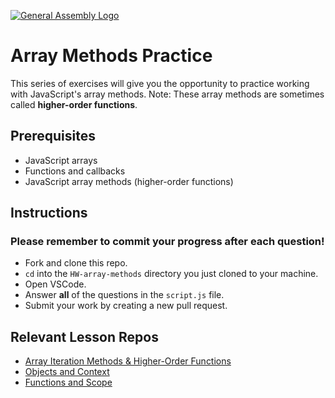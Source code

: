[![General Assembly Logo](https://camo.githubusercontent.com/1a91b05b8f4d44b5bbfb83abac2b0996d8e26c92/687474703a2f2f692e696d6775722e636f6d2f6b6538555354712e706e67)](https://generalassemb.ly/education/web-development-immersive)

# Array Methods Practice

This series of exercises will give you the opportunity to practice working with
JavaScript's array methods. Note: These array methods are sometimes called
**higher-order functions**.

## Prerequisites

* JavaScript arrays
* Functions and callbacks
* JavaScript array methods (higher-order functions)

## Instructions

### Please remember to commit your progress after each question!

* Fork and clone this repo.
* `cd` into the `HW-array-methods` directory you just cloned to your machine.
* Open VSCode.
* Answer **all** of the questions in the `script.js` file.
* Submit your work by creating a new pull request.

## Relevant Lesson Repos

* [Array Iteration Methods & Higher-Order Functions](https://git.generalassemb.ly/jd-seir-4/js-array-methods)
* [Objects and Context](https://git.generalassemb.ly/jd-seir-4/js-objects-and-context)
* [Functions and Scope](https://git.generalassemb.ly/jd-seir-4/js-functions-and-scope)




